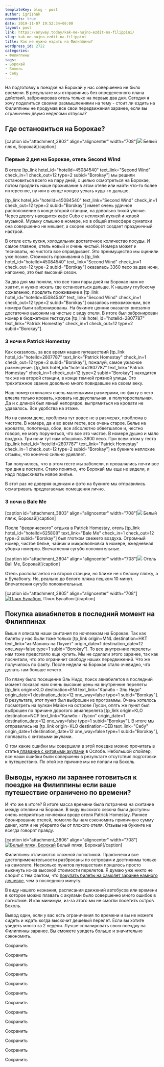 ```yaml
---
templateKey: blog - post
author: igrishak
comments: true
date: 2019-11-07 19:52:34+00:00
layout: post
link: https://anyway.today/kak-ne-nujno-ezdit-na-filippini/
slug: kak-ne-nujno-ezdit-na-filippini
title: Как не нужно ездить на Филиппины?
wordpress_id: 2722
categories:
- Филиппины
tags:
- Борокай
- Бохоль
- Себу
---
```


На подготовку к поездке на Борокай у нас совершенно не было времени. В результате мы отправились без определенного плана действий, забронировав отель только на первые два дня. Сегодня я хочу поделиться своими размышлениями на тему - стоит ли ездить на Филиппины не продумав все свои передвижения заранее, если вы ограничены двумя неделями отпуска?




<!-- more -->





## Где остановиться на Борокае?


[caption id="attachment_3802" align="aligncenter" width="708"][![](https://anyway.today/wp-content/uploads/2017/04/IMG_20170124_121526_HDR.jpg)](https://anyway.today/wp-content/uploads/2017/04/IMG_20170124_121526_HDR.jpg) Белый пляж, Борокай[/caption]


### Первые 2 дня на Борокае, отель Second Wind




В отеле [tp_link hotel_id="hotelId=45084540" text_link="Second Wind" check_in=1 check_out=12 type=2 subid="Borokay"] мы решили остановиться всего на пару дней, с целью осмотреться на Борокае, потом продлить наше проживание в этом отеле или найти что-то более интересное, ну или в конце концов уехать куда-то дальше.




[tp_link hotel_id="hotelId=45084540" text_link="Second Wind" check_in=1 check_out=12 type=2 subid="Borokay"] имеет очень удачное расположение в конце второй станции, на довольно тихой улочке. Через дорогу находится кафе Cubo с неплохой кухней и живой музыкой. Музыку слышно в номере, но в общей атмосфере суматохи она совершенно не мешает, а скорее наоборот создает праздничный настрой.




В отеле есть кухня, холодильник достаточное количество посуды. И самое главное, отель новый и очень чистый. Номера может и тесноваты, но чистота все оправдывает. Это преимущество мы оценили уже позже. Стоимость проживания в [tp_link hotel_id="hotelId=45084540" text_link="Second Wind" check_in=1 check_out=12 type=2 subid="Borokay"] оказалась 3360 песо за две ночи, напомню, это был высокий сезон.




За два дня мы поняли, что все таки пары дней на Борокае нам не хватит, и нужно искать где остановиться дальше. К нашему глубокому сожалению, продлить проживание в [tp_link hotel_id="hotelId=45084540" text_link="Second Wind" check_in=1 check_out=12 type=2 subid="Borokay"] оказалось невозможным, все номера были забронированы. На букинге ценник оказался внезапно достаточно высоким на чистые с виду отели. В итоге был забронирован номер в бюджетном гестхаусе [tp_link hotel_id="hotelId=2807787" text_link="Patrick Homestay" check_in=1 check_out=12 type=2 subid="Borokay"].





### 3 ночи в Patrick Homestay




Как оказалось, за все время наших путешествий [tp_link hotel_id="hotelId=2807787" text_link="Patrick Homestay" check_in=1 check_out=12 type=2 subid="Borokay"], пожалуй, самое ужасное размещение. [tp_link hotel_id="hotelId=2807787" text_link="Patrick Homestay" check_in=1 check_out=12 type=2 subid="Borokay"] находится так же на второй станции, в конце темной грязной улицы. Это трехэтажное здание довольно много повидавшее на своем веку.




Наш номер отличался очень маленькими размерами, по факту в него влезла только кровать, кровать не двуспальная, а полутороспальная. Да и с длиной был явный непорядок. выпрямиться на кровати не удавалось. Все удобства на этаже.




Но на самом деле, проблема тут вовсе не в размерах, проблема в чистоте. В номере, да и во всем гесте, все очень старое. Белье на кроватях, полотенца, обои, все абсолютно обветшалое и, честно говоря, не могу поручиться, что все это чистое. В номере душно и мало воздуха. Три ночи тут нам обошлись 3900 песо. При всем этом у геста [tp_link hotel_id="hotelId=2807787" text_link="Patrick Homestay" check_in=1 check_out=12 type=2 subid="Borokay"] на букинге неплохие отзывы, что конечно сильно удивляет.




Так получилось, что в этом гесте мы заболели, и провалялись почти все три дня в постели. Стало понятно, что Борокай мы еще не видели, и надо подыскивать новое жилье.




В этот раз не доверяя оценкам и фото на букинге мы отправились осматривать предлагаемые помещения лично.





### 3 ночи в Bale Me


[caption id="attachment_3803" align="aligncenter" width="708"][![](https://anyway.today/wp-content/uploads/2017/04/IMG_20170124_122851_HDR.jpg)](https://anyway.today/wp-content/uploads/2017/04/IMG_20170124_122851_HDR.jpg) Белый пляж, Борокай[/caption]


После "феерического" отдыха в Patrick Homestay, отель [tp_link hotel_id="hotelId=625808" text_link="Bale Me" check_in=1 check_out=12 type=2 subid="Borokay"] был глотком свежего воздуха. Огромный номер, чистое белье, чайник и микроволновка в номере, ежедневная уборка номеров. Впечатления сугубо положительные.




[caption id="attachment_3804" align="aligncenter" width="708"][![](https://anyway.today/wp-content/uploads/2017/04/IMG_20170123_104321_HDR.jpg)](https://anyway.today/wp-content/uploads/2017/04/IMG_20170123_104321_HDR.jpg) Отель Bali Me, Борокай[/caption]

Отель располагается на второй станции, но ближе не к белому пляжу, а к Булабонгу. Но, реально до белого пляжа пешком 10 минут. Впечатления сугубо положительные.

[caption id="attachment_3805" align="aligncenter" width="708"][![Пляж Булабонг](https://anyway.today/wp-content/uploads/2017/04/IMG_20170124_112221_HDR.jpg)](https://anyway.today/wp-content/uploads/2017/04/IMG_20170124_112221_HDR.jpg) Пляж Булабонг[/caption]


## Покупка авиабилетов в последний момент на Филиппинах




Выше я описала наши скитания по ночлежкам на Борокае. Так как билеты у нас были тоже только [tp_link origin=MNL destination=HKT text_link="из Манилы на Пхукет" origin_date=1 destination_date=12 one_way=false type=1 subid="Borokay"]. То все внутренние перелеты нам тоже предстояло еще купить. Мы не сделали этого заранее, так как посчитали, что это ограничит свободу наших передвижений. Что же получилось по факту. После недели на Борокае стало очевидно, что делать там больше нечего.




По плану было посещение Эль Нидо, поиск авиабилетов в последний момент показал нам очень высокие цены на внутренние перелеты [tp_link origin=KLO destination=ENI text_link="Калибо - Эль Нидо" origin_date=1 destination_date=12 one_way=false type=1 subid="Borokay"]. В результате, этот пункт был выброшен из программы. Очень хотелось посмотреть на вулкан Майон на острове Лусон, опять же пункт был выброшен по причине дорогого авиаперелета [tp_link origin=KLO destination=NCP text_link="Калибо - Лусон" origin_date=1 destination_date=12 one_way=false type=1 subid="Borokay"]. В итоге мы отправились на [tp_link origin=KLO destination=CEB text_link="Себу" origin_date=1 destination_date=12 one_way=false type=1 subid="Borokay"], поплавать с китовыми акулами.




О том какие ошибки мы совершили в этой поездке можно прочитать в статье[ плавание с китовыми акулами](https://anyway.today/kitovie-akuli-na-philipinah-sebu-oslob/) в Ослобе. Небольшой спойлер, все наши ошибки были совершены в результате отсутствия подготовки к путешествию. По этой же причине мы не попали на Бохоль.





## Выводы, нужно ли заранее готовиться к поездке на Филиппины если ваше путешествие ограничено по времени?




И что же в итоге? В итоге масса времени была потрачена на скитание между отелями на Борокае. В виду высокого сезона были доступны очень неприятные ночлежки вроде отеля Patrick Homestay. Раннее бронирование отелей, помогло бы нам сэкономить приличную сумму денег, хотя и не уберегло бы от плохого отеля. Отзывы на букинге не всегда говорят правду.




[caption id="attachment_3806" align="aligncenter" width="708"][![Белый пляж, Борокай](https://anyway.today/wp-content/uploads/2017/04/IMG_20170120_172405_HDR.jpg)](https://anyway.today/wp-content/uploads/2017/04/IMG_20170120_172405_HDR.jpg) Белый пляж, Борокай[/caption]


Филиппины отличаются сложной логистикой. Практически все достопримечательности разбросаны по островам и достижимы только на самолете. Несколько пунктов путешествия пришлось просто выкинуть из-за высокой стоимости перелетов. Я думаю уже никто не спорит с тем фактом, что [покупать билеты на самолет заранее намного дешевле](https://anyway.today/kak-naiti-deshevie-aviabileti/), чем в последнюю минуту.




В виду нашего незнания, расписания движений автобусов или времени в которое можно плавать с акулами было совершенно много ошибок в логистике. И как минимум, из-за этого мы не смогли посетить остров Бохоль.




Вывод один, если у вас есть ограничения по времени и вы не можете сидеть и ждать когда выскочит дешевый перелет. Если вы хотите увидеть много за 2 недели. Лучше спланировать свою поездку на Филиппины заранее. Вы сможете увидеть больше и значительно сэкономить.


Сохранить

Сохранить

Сохранить

Сохранить

Сохранить

Сохранить

Сохранить

Сохранить

Сохранить

Сохранить

Сохранить

Сохранить

Сохранить

